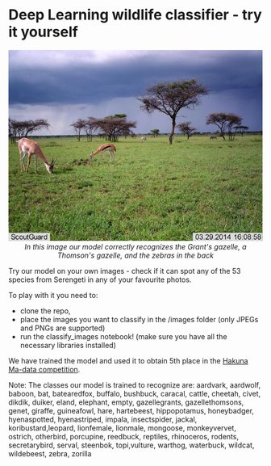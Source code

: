 # Deep Learning wildlife classifier - try it yourself
<p align="center">
<img src="images/S8_R08_R2_IMAG0519.JPG"></img></br>
<em>In this image our model correctly recognizes the Grant's gazelle, a Thomson's gazelle, and the zebras in the back</em>
</p>

Try our model on your own images - check if it can spot any of the 53 species from Serengeti in any of your favourite photos.

To play with it you need to:
 - clone the repo, 
 - place the images you want to classify in the /images folder (only JPEGs and PNGs are supported)
 - run the classify_images notebook! (make sure you have all the necessary libraries installed)

We have trained the model and used it to obtain 5th place in the <a href="https://www.drivendata.org/competitions/59/camera-trap-serengeti/">Hakuna Ma-data competition</a>.

Note: 
The classes our model is trained to recognize are:
aardvark, aardwolf, baboon, bat, batearedfox, buffalo, bushbuck, caracal, cattle, cheetah, civet, dikdik, duiker, eland, elephant, empty, gazellegrants, gazellethomsons, genet, giraffe, guineafowl, hare, hartebeest, hippopotamus, honeybadger, hyenaspotted, hyenastriped, impala, insectspider, jackal, koribustard,leopard, lionfemale, lionmale, mongoose, monkeyvervet, ostrich, otherbird, porcupine, reedbuck, reptiles, rhinoceros, rodents, secretarybird, serval, steenbok, topi,vulture, warthog, waterbuck, wildcat, wildebeest, zebra, zorilla
